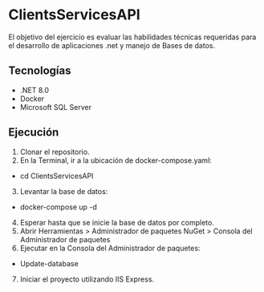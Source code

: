 # ClientsServicesAPI
El objetivo del ejercicio es evaluar las habilidades técnicas requeridas para el desarrollo de aplicaciones .net y manejo de Bases
de datos.

## Tecnologías
- .NET 8.0
- Docker
- Microsoft SQL Server

## Ejecución
1. Clonar el repositorio.
2. En la Terminal, ir a la ubicación de docker-compose.yaml:
- cd ClientsServicesAPI
3. Levantar la base de datos:
- docker-compose up -d
4. Esperar hasta que se inicie la base de datos por completo.
5. Abrir Herramientas > Administrador de paquetes NuGet > Consola del Administrador de paquetes
6. Ejecutar en la Consola del Administrador de paquetes:
- Update-database
7. Iniciar el proyecto utilizando IIS Express.